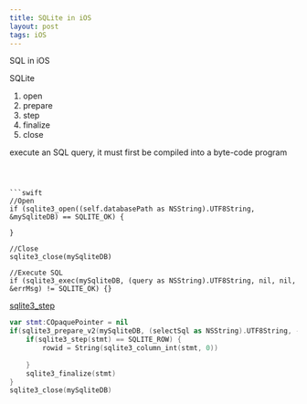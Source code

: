 ```yaml
---
title: SQLite in iOS
layout: post
tags: iOS
---
```


SQL in iOS

SQLite 

1. open
2. prepare
3. step
4. finalize
5. close

execute an SQL query, it must first be compiled into a byte-code program 

```sqlite3_exec() = ' sqlite3_prepare_v2(), sqlite3_step(), and sqlite3_finalize(),'



```swift
//Open
if (sqlite3_open((self.databasePath as NSString).UTF8String, &mySqliteDB) == SQLITE_OK) {
    
}

//Close
sqlite3_close(mySqliteDB)

//Execute SQL
if (sqlite3_exec(mySqliteDB, (query as NSString).UTF8String, nil, nil, &errMsg) != SQLITE_OK) {}

```

[sqlite3_step](https://www.safaribooksonline.com/library/view/using-sqlite/9781449394592/re325.html)

```swift
var stmt:COpaquePointer = nil
if(sqlite3_prepare_v2(mySqliteDB, (selectSql as NSString).UTF8String, -1, &stmt, nil) == SQLITE_OK) {
    if(sqlite3_step(stmt) == SQLITE_ROW) {
        rowid = String(sqlite3_column_int(stmt, 0))
        
    }
    sqlite3_finalize(stmt)
}
sqlite3_close(mySqliteDB)
```